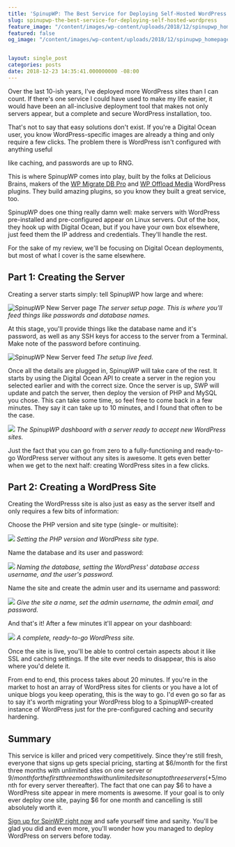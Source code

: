 ```yaml
---
title: 'SpinupWP: The Best Service for Deploying Self-Hosted WordPress'
slug: spinupwp-the-best-service-for-deploying-self-hosted-wordpress
feature_image: "/content/images/wp-content/uploads/2018/12/spinupwp_homepage.jpg"
featured: false
og_image: "/content/images/wp-content/uploads/2018/12/spinupwp_homepage.jpg"


layout: single_post
categories: posts
date: 2018-12-23 14:35:41.000000000 -08:00
---
```


Over the last 10-ish years, I've deployed more WordPress sites than I can count. If there's one service I could have used to make my life easier, it would have been an all-inclusive deployment tool that makes not only servers appear, but a complete and secure WordPress installation, too.

That's not to say that easy solutions don't exist. If you're a Digital Ocean user, you know WordPress-specific images are already a thing and only require a few clicks. The problem there is WordPress isn't configured with anything useful



like caching, and passwords are up to RNG.

This is where SpinupWP comes into play, built by the folks at Delicious Brains, makers of the [WP Migrate DB Pro](https://johnathan.org/goto/wpmigratepro) and [WP Offload Media](https://johnathan.org/goto/wpoffloadmedia) WordPress plugins. They build amazing plugins, so you know they built a great service, too.

SpinupWP does one thing really damn well: make servers with WordPress pre-installed and pre-configured appear on Linux servers. Out of the box, they hook up with Digital Ocean, but if you have your own box elsewhere, just feed them the IP address and credentials. They'll handle the rest.

For the sake of my review, we'll be focusing on Digital Ocean deployments, but most of what I cover is the same elsewhere.

## Part 1: Creating the Server

Creating a server starts simply: tell SpinupWP how large and where:

![SpinupWP New Server page](/content/images/wp-content/uploads/2018/12/spinupwp_deployment_start-1024x626.jpg)
_The server setup page. This is where you'll feed things like passwords and database names._

At this stage, you'll provide things like the database name and it's password, as well as any SSH keys for access to the server from a Terminal. Make note of the password before continuing.

![SpinupWP New Server feed](/content/images/wp-content/uploads/2018/12/spinupwp_deployment_status_clip.gif)
_The setup live feed._

Once all the details are plugged in, SpinupWP will take care of the rest. It starts by using the Digital Ocean API to create a server in the region you selected earlier and with the correct size. Once the server is up, SWP will update and patch the server, then deploy the version of PHP and MySQL you chose. This can take some time, so feel free to come back in a few minutes. They say it can take up to 10 minutes, and I found that often to be the case.

![](/content/images/wp-content/uploads/2018/12/spinupwp_site_deployment_complete-1-1024x626.jpg)
_The SpinupWP dashboard with a server ready to accept new WordPress sites._

Just the fact that you can go from zero to a fully-functioning and ready-to-go WordPress server without any sites is awesome. It gets even better when we get to the next half: creating WordPress sites in a few clicks.

## Part 2: Creating a WordPress Site

Creating the WordPresss site is also just as easy as the server itself and only requires a few bits of information:

Choose the PHP version and site type (single- or multisite):

![](/content/images/wp-content/uploads/2018/12/spinupwp_site_deployment_configuration_1-4-1024x473.jpg)
_Setting the PHP version and WordPress site type._

Name the database and its user and password:

![](/content/images/wp-content/uploads/2018/12/spinupwp_site_deployment_configuration_2-2-1024x611.jpg)
_Naming the database, setting the WordPress' database access username, and the user's password._

Name the site and create the admin user and its username and password:

![](/content/images/wp-content/uploads/2018/12/spinupwp_site_deployment_configuration_3-2-1024x711.jpg)
_Give the site a name, set the admin username, the admin email, and password._

And that's it! After a few minutes it'll appear on your dashboard:

![](/content/images/wp-content/uploads/2018/12/spinupwp_site_dashboard-2-1024x626.jpg)
_A complete, ready-to-go WordPress site._

Once the site is live, you'll be able to control certain aspects about it like SSL and caching settings. If the site ever needs to disappear, this is also where you'd delete it.

From end to end, this process takes about 20 minutes. If you're in the market to host an array of WordPress sites for clients or you have a lot of unique blogs you keep operating, this is the way to go. I'd even go so far as to say it's worth migrating your WordPress blog to a SpinupWP-created instance of WordPress just for the pre-configured caching and security hardening.

## Summary

This service is killer and priced very competitively. Since they're still fresh, everyone that signs up gets special pricing, starting at $6/month for the first three months with unlimited sites on one server or $9/month for the first three months with unlimited sites on up to three servers (+$5/month for every server thereafter). The fact that one can pay $6 to have a WordPress site appear in mere moments is awesome. If your goal is to only ever deploy one site, paying $6 for one month and cancelling is still absolutely worth it.

[Sign up for SpinWP right now](https://johnathan.org/goto/spinupwp) and safe yourself time and sanity. You'll be glad you did and even more, you'll wonder how you managed to deploy WordPress on servers before today.

